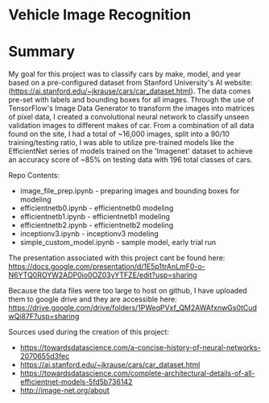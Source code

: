 # Vehicle Image Recognition

# Summary
  My goal for this project was to classify cars by make, model, and year based on a pre-configured dataset from Stanford University's AI website: (https://ai.stanford.edu/~jkrause/cars/car_dataset.html). The data comes pre-set with labels and bounding boxes for all images. Through the use of TensorFlow's Image Data Generator to transform the images into matrices of pixel data, I created a convolutional neural network to classify unseen validation images to different makes of car. From a combination of all data found on the site, I had a total of ~16,000 images, split into a 90/10 training/testing ratio, I was able to utilize pre-trained models like the EfficientNet series of models trained on the 'Imagenet' dataset to achieve an accuracy score of ~85% on testing data with 196 total classes of cars.


Repo Contents:

  - image_file_prep.ipynb - preparing images and bounding boxes for modeling
  - efficientnetb0.ipynb - efficientnetb0 modeling
  - efficientnetb1.ipynb - efficientnetb1 modeling
  - efficientnetb2.ipynb - efficientnetb2 modeling
  - inceptionv3.ipynb - inceptionv3 modeling
  - simple_custom_model.ipynb - sample model, early trial run

The presentation associated with this project cant be found here:                                        
https://docs.google.com/presentation/d/1E5p1trAnLmF0-o-N6YTQ0ROYW2ADP0io0OZ03yYTFZE/edit?usp=sharing

Because the data files were too large to host on github, I have uploaded them to google drive and they are accessible here:
https://drive.google.com/drive/folders/1PWeqPVxf_QM2AWAfxnwGs0tCudwQi87F?usp=sharing

Sources used during the creation of this project:

- https://towardsdatascience.com/a-concise-history-of-neural-networks-2070655d3fec
- https://ai.stanford.edu/~jkrause/cars/car_dataset.html
- https://towardsdatascience.com/complete-architectural-details-of-all-efficientnet-models-5fd5b736142
- http://image-net.org/about

